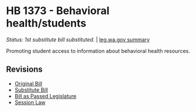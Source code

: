 # HB 1373 - Behavioral health/students
*Status: 1st substitute bill substituted.* | [leg.wa.gov summary](https://app.leg.wa.gov/billsummary?BillNumber=1373&Year=2021)

Promoting student access to information about behavioral health resources.

## Revisions
* [Original Bill](1/)
* [Substitute Bill](S/)
* [Bill as Passed Legislature](S.PL/)
* [Session Law](S.SL/)
